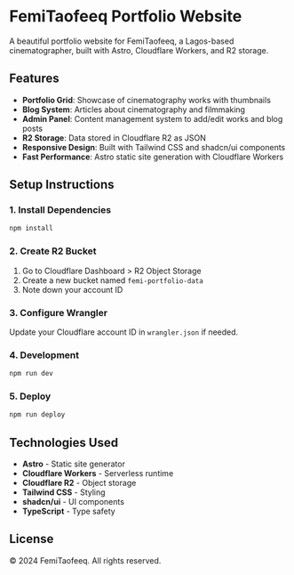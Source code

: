 # FemiTaofeeq Portfolio Website

A beautiful portfolio website for FemiTaofeeq, a Lagos-based cinematographer, built with Astro, Cloudflare Workers, and R2 storage.

## Features

- **Portfolio Grid**: Showcase of cinematography works with thumbnails
- **Blog System**: Articles about cinematography and filmmaking
- **Admin Panel**: Content management system to add/edit works and blog posts
- **R2 Storage**: Data stored in Cloudflare R2 as JSON
- **Responsive Design**: Built with Tailwind CSS and shadcn/ui components
- **Fast Performance**: Astro static site generation with Cloudflare Workers

## Setup Instructions

### 1. Install Dependencies
```bash
npm install
```

### 2. Create R2 Bucket
1. Go to Cloudflare Dashboard > R2 Object Storage
2. Create a new bucket named `femi-portfolio-data`
3. Note down your account ID

### 3. Configure Wrangler
Update your Cloudflare account ID in `wrangler.json` if needed.

### 4. Development
```bash
npm run dev
```

### 5. Deploy
```bash
npm run deploy
```

## Technologies Used

- **Astro** - Static site generator
- **Cloudflare Workers** - Serverless runtime
- **Cloudflare R2** - Object storage
- **Tailwind CSS** - Styling
- **shadcn/ui** - UI components
- **TypeScript** - Type safety

## License

© 2024 FemiTaofeeq. All rights reserved.